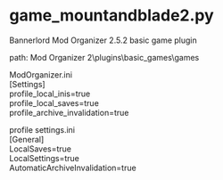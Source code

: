# game_mountandblade2.py
Bannerlord Mod Organizer 2.5.2 basic game plugin  

path: Mod Organizer 2\plugins\basic_games\games  

ModOrganizer.ini  
[Settings]  
profile_local_inis=true  
profile_local_saves=true  
profile_archive_invalidation=true   

profile settings.ini  
[General]  
LocalSaves=true  
LocalSettings=true  
AutomaticArchiveInvalidation=true  
